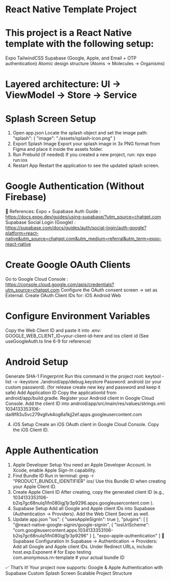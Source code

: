 # React Native Template Project
# This project is a React Native template with the following setup:
Expo
TailwindCSS
Supabase (Google, Apple, and Email + OTP authentication)
Atomic design structure (Atoms → Molecules → Organisms)

# Layered architecture: UI → ViewModel → Store → Service

# Splash Screen Setup
1. Open app.json
Locate the splash object and set the image path:
"splash": {
  "image": "./assets/splash-icon.png"
}
2. Export Splash Image
Export your splash image in 3x PNG format from Figma and place it inside the assets folder.
3. Run Prebuild (if needed)
If you created a new project, run:
npx expo run:ios
4. Restart App
Restart the application to see the updated splash screen.

# Google Authentication (Without Firebase)
📖 References:
Expo + Supabase Auth Guide : https://docs.expo.dev/guides/using-supabase/?utm_source=chatgpt.com
Supabase Social Login (Google) : https://supabase.com/docs/guides/auth/social-login/auth-google?platform=react-native&utm_source=chatgpt.com&utm_medium=referral&utm_term=expo-react-native

# Create Google OAuth Clients
Go to Google Cloud Console : https://console.cloud.google.com/apis/credentials?utm_source=chatgpt.com
Configure the OAuth consent screen → set as External.
Create OAuth Client IDs for:
iOS
Android
Web

# Configure Environment Variables
Copy the Web Client ID and paste it into .env:
GOOGLE_WEB_CLIENT_ID=your-client-id-here and ios client id 
(See useGoogleAuth.ts line 6-9 for reference)

# Android Setup
Generate SHA-1 Fingerprint
Run this command in the project root:
keytool -list -v -keystore ./android/app/debug.keystore
Password: android (or your custom password).
(for release create new key and password and keep it safe)
Add Application ID
Copy the applicationId from android/app/build.gradle.
Register your Android client in Google Cloud Console.
Add the client ID into android/app/src/main/res/values/strings.xml:
<string name="server_client_id">
  1034133353106-dai9f83u5vc279vgllvk4og6a1kjj2ef.apps.googleusercontent.com
</string>

4. iOS Setup
Create an iOS OAuth client in Google Cloud Console.
Copy the iOS Client ID.

#  Apple Authentication
1. Apple Developer Setup
You need an Apple Developer Account.
In Xcode, enable Apple Sign-In capability.
2. Find Bundle ID
Run in terminal:
grep -r "PRODUCT_BUNDLE_IDENTIFIER" ios/
Use this Bundle ID when creating your Apple Client ID.
3. Create Apple Client ID
After creating, copy the generated client ID (e.g.,
1034133353106-b2iq7gc68nulq1ifn080igj1jr3p9296.apps.googleusercontent.com
).
4. Supabase Setup
Add all Google and Apple client IDs into Supabase (Authentication → Providers).
Add the Web Client Secret as well.
5. Update app.json
"ios": {
  "usesAppleSignIn": true
},
"plugins": [
  [
    "@react-native-google-signin/google-signin",
    {
      "iosUrlScheme": "com.googleusercontent.apps.1034133353106-b2iq7gc68nulq1ifn080igj1jr3p9296"
    }
  ],
  "expo-apple-authentication"
]
🔹 Supabase Configuration
In Supabase → Authentication → Providers:
Add all Google and Apple client IDs.
Under Redirect URLs, include:
host.exp.Exponent          # for Expo testing  
com.anonymous.rn-template  # your actual bundle ID  

✅ That’s it! Your project now supports:
Google & Apple Authentication with Supabase
Custom Splash Screen
Scalable Project Structure